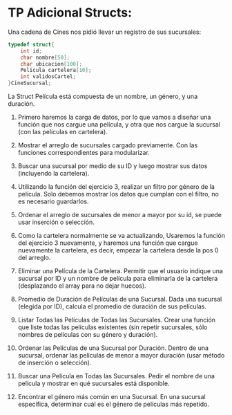 # TP Adicional Structs:

Una cadena de Cines nos pidió llevar un registro de sus sucursales:

```c
typedef struct{
    int id;
    char nombre[50];
    char ubicacion[100];
    Pelicula cartelera[10];
    int validosCartel;
}CineSucursal;
```

La Struct Película está compuesta de un nombre, un género, y una duración.

1) Primero haremos la carga de datos, por lo que vamos a diseñar una función que nos cargue una película, y otra que nos cargue la sucursal (con las películas en cartelera).

2) Mostrar el arreglo de sucursales cargado previamente. Con las funciones correspondientes para modularizar.

3) Buscar una sucursal por medio de su ID y luego mostrar sus datos (incluyendo la cartelera).

4) Utilizando la función del ejercicio 3, realizar un filtro por género de la película. Solo debemos mostrar los datos que cumplan con el filtro, no es necesario guardarlos.

5) Ordenar el arreglo de sucursales de menor a mayor por su id, se puede usar inserción o selección.

6) Como la cartelera normalmente se va actualizando, Usaremos la función del ejercicio 3 nuevamente, y haremos una función que cargue nuevamente la cartelera, es decir, empezar la cartelera desde la pos 0 del arreglo.

7) Eliminar una Película de la Cartelera. Permitir que el usuario indique una sucursal por ID y un nombre de película para eliminarla de la cartelera (desplazando el array para no dejar huecos).

8) Promedio de Duración de Películas de una Sucursal. Dada una sucursal (elegida por ID), calcula el promedio de duración de sus películas.

9) Listar Todas las Películas de Todas las Sucursales. Crear una función que liste todas las películas existentes (sin repetir sucursales, sólo nombres de películas con su género y duración).

10) Ordenar las Películas de una Sucursal por Duración. Dentro de una sucursal, ordenar las películas de menor a mayor duración (usar método de inserción o selección).

11) Buscar una Película en Todas las Sucursales. Pedir el nombre de una película y mostrar en qué sucursales está disponible.

12) Encontrar el género más común en una Sucursal. En una sucursal específica, determinar cuál es el género de películas más repetido.
